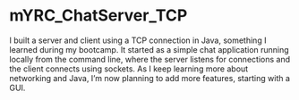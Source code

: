 # mYRC_ChatServer_TCP


I built a server and client using a TCP connection in Java, something I learned during my bootcamp. It started as a simple chat application running locally from the command line, where the server listens for connections and the client connects using sockets. As I keep learning more about networking and Java, I’m now planning to add more features, starting with a GUI.
